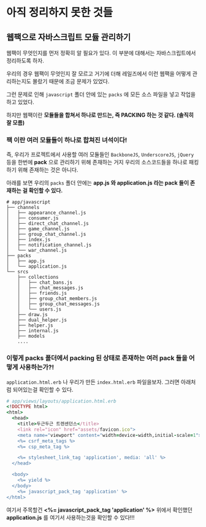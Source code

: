 # 아직 정리하지 못한 것들

## 

## 웹팩으로 자바스크립트 모듈 관리하기

웹팩이 무엇인지를 먼저 정확히 알 필요가 있다. 이 부분에 대해서는 자바스크립트에서 정리하도록 하자.

우리의 경우 웹팩이 무엇인지 잘 모르고 거기에 더해 레일즈에서 이런 웹팩을 어떻게 관리하는지도 몰랐기 때문에 조금 문제가 있었다.

그런 문제로 인해 `javascript` 폴더 안에 있는 `packs` 에 모든 소스 파일을 넣고 작업을 하고 있었다.

하지만 웹팩이란 **모듈들을 합쳐서 하나로 만드는, 즉 PACKING 하는 것 같다. \(솔직히 잘 모름\)**

### 팩 이란 여러 모듈들이 하나로 합쳐진 녀석이다!

즉, 우리가 프로젝트에서 사용할 여러 모듈들인 `BackboneJS`, `UnderscoreJS`, `jQuery` 등을 한번에 **pack** 으로 관리하기 위해 존재하는 거지 우리의 소스코드들을 하나로 패킹 하기 위해 존재하는 것은 아니다.

아래를 보면 우리의 `packs` 폴더 안에는 **app.js 와 application.js 라는 pack 들이 존재하는 걸 확인할 수 있다.**

```text
# app/javascript
├── channels
│   ├── appearance_channel.js
│   ├── consumer.js
│   ├── direct_chat_channel.js
│   ├── game_channel.js
│   ├── group_chat_channel.js
│   ├── index.js
│   ├── notification_channel.js
│   └── war_channel.js
├── packs
│   ├── app.js
│   └── application.js
└── srcs
    ├── collections
    │   ├── chat_bans.js
    │   ├── chat_messages.js
    │   ├── friends.js
    │   ├── group_chat_members.js
    │   ├── group_chat_messages.js
    │   └── users.js
    ├── draw.js
    ├── dual_helper.js
    ├── helper.js
    ├── internal.js
    ├── models
    ....
```

### 이렇게 packs 폴더에서 packing 된 상태로 존재하는 여러 pack 들을 어떻게 사용하는가?!

`application.html.erb` 나 우리가 만든 `index.html.erb` 파일을보자. 그러면 아래처럼 되어있는걸 확인할 수 있다.

```ruby
# app/views/layouts/application.html.erb
<!DOCTYPE html>
<html>
  <head>
    <title>두근두근 트렌센던스</title>
    <link rel="icon" href="assets/favicon.ico">
    <meta name="viewport" content="width=device-width,initial-scale=1">
    <%= csrf_meta_tags %>
    <%= csp_meta_tag %>

    <%= stylesheet_link_tag 'application', media: 'all' %>
  </head>

  <body>
    <%= yield %>
  </body>
    <%= javascript_pack_tag 'application' %>
</html>
```

여기서 주목할건 **&lt;%= javascript\_pack\_tag 'application' %&gt;** 위에서 확인했던 **application.js** 를 여기서 사용하는것을 확인할 수 있다!!!

